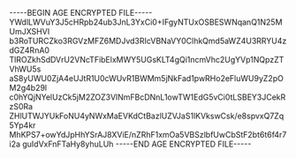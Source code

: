 -----BEGIN AGE ENCRYPTED FILE-----
YWdlLWVuY3J5cHRpb24ub3JnL3YxCi0+IFgyNTUxOSBESWNqanQ1N25MUmJXSHVI
b3RoTURCZko3RGVzMFZ6MDJvd3RIcVBNaVY0ClhkQmd5aWZ4U3RRYU4zdGZ4RnA0
TlROZkhSdDVrU2VNcTFibElxMWY5UGsKLT4gQi1ncmVhc2UgYVp1NQpzZTVhWU5s
aS8yUWU0ZjA4eUJtR1U0cWUvR1BWMm5jNkFad1pwRHo2eFluWU9yZ2pOM2g4b29l
c0hYQjNYelUzCk5jM2ZOZ3VlNmFBcDNnL1owTW1EdG5vCi0tLSBEY3JCekRzS0Ra
ZHlUTWJYUkFoNU4yNWxMaEVKdCtBazlUZVJaS1lKVkswCsk/e8spvxQ7Zq5Yp4kr
MhKPS7+owYdJpHhYSrAJ8XViE/nZRhF1xmOa5VBSzlbfUwCbStF2bt6t6f4r7i2a
guIdVxFnFTaHy8yhuLUh
-----END AGE ENCRYPTED FILE-----

